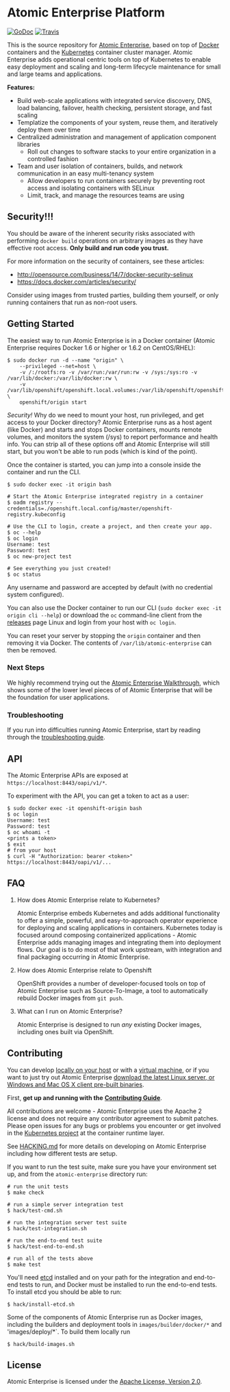 Atomic Enterprise Platform
==========================

[![GoDoc](https://godoc.org/github.com/projectatomic/atomic-enterprise?status.png)](https://godoc.org/github.com/projectatomic/atomic-enterprise)
[![Travis](https://travis-ci.org/projectatomic/atomic-enterprise.svg?branch=master)](https://travis-ci.org/projectatomic/atomic-enterprise)

This is the source repository for [Atomic Enterprise](https://projectatomic.io), based on top of [Docker](https://www.docker.io) containers and the
[Kubernetes](https://github.com/GoogleCloudPlatform/kubernetes) container cluster manager.
Atomic Enterprise adds operational centric tools on top of Kubernetes to enable easy deployment and scaling and
long-term lifecycle maintenance for small and large teams and applications.

**Features:**

* Build web-scale applications with integrated service discovery, DNS, load balancing, failover, health checking, persistent storage, and fast scaling
* Templatize the components of your system, reuse them, and iteratively deploy them over time
* Centralized administration and management of application component libraries
  * Roll out changes to software stacks to your entire organization in a controlled fashion
* Team and user isolation of containers, builds, and network communication in an easy multi-tenancy system
  * Allow developers to run containers securely by preventing root access and isolating containers with SELinux
  * Limit, track, and manage the resources teams are using

Security!!!
-----------
You should be aware of the inherent security risks associated with performing `docker build` operations on arbitrary images as they have effective root access. **Only build and run code you trust.**

For more information on the security of containers, see these articles:

* http://opensource.com/business/14/7/docker-security-selinux
* https://docs.docker.com/articles/security/

Consider using images from trusted parties, building them yourself, or only running containers that run as non-root users.


Getting Started
---------------
The easiest way to run Atomic Enterprise is in a Docker container (Atomic Enterprise requires Docker 1.6 or higher or 1.6.2 on CentOS/RHEL):

[//]: # (TODO: Update sharedstatedir when the image is updated)

    $ sudo docker run -d --name "origin" \
        --privileged --net=host \
        -v /:/rootfs:ro -v /var/run:/var/run:rw -v /sys:/sys:ro -v /var/lib/docker:/var/lib/docker:rw \
        -v /var/lib/openshift/openshift.local.volumes:/var/lib/openshift/openshift.local.volumes \
        openshift/origin start

*Security!* Why do we need to mount your host, run privileged, and get access to your Docker directory? Atomic Enterprise runs as a host agent (like Docker) and starts and stops Docker containers, mounts remote volumes, and monitors the system (/sys) to report performance and health info. You can strip all of these options off and Atomic Enterprise will still start, but you won't be able to run pods (which is kind of the point).

Once the container is started, you can jump into a console inside the container and run the CLI.

[//]: # (TODO: Update sharedstatedir when the image is updated)

    $ sudo docker exec -it origin bash

    # Start the Atomic Enterprise integrated registry in a container
    $ oadm registry --credentials=./openshift.local.config/master/openshift-registry.kubeconfig

    # Use the CLI to login, create a project, and then create your app.
    $ oc --help
    $ oc login
    Username: test
    Password: test
    $ oc new-project test

[//]: # (TODO: Add a command to run an image)

    # See everything you just created!
    $ oc status

Any username and password are accepted by default (with no credential system configured).

You can also use the Docker container to run our CLI (`sudo docker exec -it origin cli --help`) or download the `oc` command-line client from the [releases](https://github.com/projectatomic/atomic-enterprise/releases) page Linux and login from your host with `oc login`.

You can reset your server by stopping the `origin` container and then removing it via Docker. The contents of `/var/lib/atomic-enterprise` can then be removed. 

### Next Steps

We highly recommend trying out the [Atomic Enterprise Walkthrough](https://github.com/projectatomic/atomic-enterprise/blob/master/examples/sample-app/README.md), which shows some of the lower level pieces of of Atomic Enterprise that will be the foundation for user applications.

### Troubleshooting

If you run into difficulties running Atomic Enterprise, start by reading through the [troubleshooting guide](https://github.com/projectatomic/atomic-enterprise/blob/master/docs/debugging-atomic-enterprise.md).


API
---

The Atomic Enterprise APIs are exposed at `https://localhost:8443/oapi/v1/*`.

[//]: # (TODO: Update image name when ready)

To experiment with the API, you can get a token to act as a user:

    $ sudo docker exec -it openshift-origin bash
    $ oc login
    Username: test
    Password: test
    $ oc whoami -t
    <prints a token>
    $ exit
    # from your host
    $ curl -H "Authorization: bearer <token>" https://localhost:8443/oapi/v1/...

FAQ
---

1. How does Atomic Enterprise relate to Kubernetes?

    Atomic Enterprise embeds Kubernetes and adds additional functionality to offer a simple, powerful, and
    easy-to-approach operator experience for deploying and scaling applications in containers.
    Kubernetes today is focused around composing containerized applications - Atomic Enterprise adds
    managing images and integrating them into deployment flows.  Our goal is to do
    most of that work upstream, with integration and final packaging occurring in Atomic Enterprise.

2. How does Atomic Enterprise relate to Openshift

   OpenShift provides a number of developer-focused tools on top of
   Atomic Enterprise such as Source-To-Image, a tool to automatically rebuild
   Docker images from `git push`.

2. What can I run on Atomic Enterprise?

    Atomic Enterprise is designed to run *any* existing Docker images, including ones built via OpenShift.

Contributing
------------

You can develop [locally on your host](CONTRIBUTING.adoc#develop-locally-on-your-host) or with a [virtual machine](CONTRIBUTING.adoc#develop-on-virtual-machine-using-vagrant), or if you want to just try out Atomic Enterprise [download the latest Linux server, or Windows and Mac OS X client pre-built binaries](CONTRIBUTING.adoc#download-from-github).

First, **get up and running with the** [**Contributing Guide**](CONTRIBUTING.adoc).

All contributions are welcome - Atomic Enterprise uses the Apache 2 license and does not require any contributor agreement to submit patches.  Please open issues for any bugs or problems you encounter or get involved in the [Kubernetes project](https://github.com/GoogleCloudPlatform/kubernetes) at the container runtime layer.

See [HACKING.md](https://github.com/projectatomic/atomic-enterprise/blob/master/HACKING.md) for more details on developing on Atomic Enterprise including how different tests are setup.

If you want to run the test suite, make sure you have your environment set up, and from the `atomic-enterprise` directory run:

```
# run the unit tests
$ make check

# run a simple server integration test
$ hack/test-cmd.sh

# run the integration server test suite
$ hack/test-integration.sh

# run the end-to-end test suite
$ hack/test-end-to-end.sh

# run all of the tests above
$ make test
```

You'll need [etcd](https://github.com/coreos/etcd) installed and on your path for the integration and end-to-end tests to run, and Docker must be installed to run the end-to-end tests.  To install etcd you should be able to run:

```
$ hack/install-etcd.sh
```

Some of the components of Atomic Enterprise run as Docker images, including the builders and deployment tools in `images/builder/docker/*` and 'images/deploy/*`.  To build them locally run

```
$ hack/build-images.sh
```

License
-------

Atomic Enterprise is licensed under the [Apache License, Version 2.0](http://www.apache.org/licenses/).
